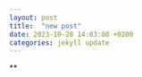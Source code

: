 ```yaml
---
layout: post
title:  "new post"
date: 2023-10-28 14:03:08 +0200
categories: jekyll update
---
```





![]()**&nbsp;



[jekyll-docs]: https://jekyllrb.com/docs/home
[jekyll-gh]:   https://github.com/jekyll/jekyll
[jekyll-talk]: https://talk.jekyllrb.com/
